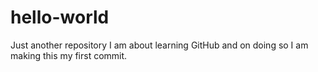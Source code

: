 # hello-world
Just another repository
I am about learning GitHub and on doing so I am making this my first commit.
